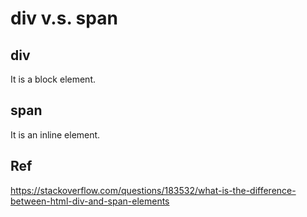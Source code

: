 # div v.s. span

## div
It is a block element.

## span
It is an inline element.


## Ref
https://stackoverflow.com/questions/183532/what-is-the-difference-between-html-div-and-span-elements
